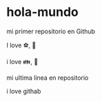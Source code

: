 # hola-mundo

mi primer repositorio en Github

I love :soccer:, :pizza:

i love :family:, :car:

mi ultima linea en repositorio 

i love githab
